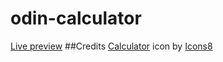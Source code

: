 # odin-calculator
[Live preview](https://sdooodly.github.io/odin-calculator/)
##Credits
<a target="_blank" href="https://icons8.com/icon/vMkgItIdhG6L/calculator">Calculator</a> icon by <a target="_blank" href="https://icons8.com">Icons8</a>
